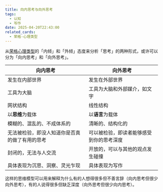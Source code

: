 ```yaml
---
title: 向内思考与向外思考
tags:
  - 认知
  - 写作
date: 2025-04-20T22:43:00
related_cards:
  - 荣格-心理类型
---
```


从[荣格心理类型](/cards/荣格-心理类型/)的「内倾」和「外倾」态度来分析「思考」的两种形式，或许可以分为「向内思考」和「向外思考」。

| 向内思考                    | 向外思考                 |
| ----------------------- | -------------------- |
| 发生在内部世界                 | 发生在外部世界              |
| 工具为大脑                   | 工具为大脑和外部媒介，如文字       |
| 网状结构                    | 线性结构                 |
| 以**思维**为载体              | 以**语言**为载体           |
| 模糊的、混乱的、不成体系的           | 清晰的、结构化的             |
| 无法被检验，即没人知道你是否真的做了有用的思考 | 可以被检验，即读者能够感受到你的思考深度 |
| 封闭的，无法与人交流              | 开放的，可以与其他的观点发生碰撞     |
| 具体表现为沉思、洞察、灵光乍现         | 具体表现为写作              |

这样的思维模型可以用来解释为什么有的人想得很多但不善言辞（向内思考但很少向外思考），有的人说得很多但缺乏深度（向外思考但很少向内思考）。
